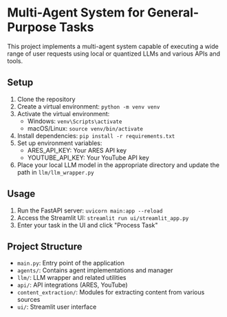 # Multi-Agent System for General-Purpose Tasks

This project implements a multi-agent system capable of executing a wide range of user requests using local or quantized LLMs and various APIs and tools.

## Setup

1. Clone the repository
2. Create a virtual environment: `python -m venv venv`
3. Activate the virtual environment:
   - Windows: `venv\Scripts\activate`
   - macOS/Linux: `source venv/bin/activate`
4. Install dependencies: `pip install -r requirements.txt`
5. Set up environment variables:
   - ARES_API_KEY: Your ARES API key
   - YOUTUBE_API_KEY: Your YouTube API key
6. Place your local LLM model in the appropriate directory and update the path in `llm/llm_wrapper.py`

## Usage

1. Run the FastAPI server: `uvicorn main:app --reload`
2. Access the Streamlit UI: `streamlit run ui/streamlit_app.py`
3. Enter your task in the UI and click "Process Task"

## Project Structure

- `main.py`: Entry point of the application
- `agents/`: Contains agent implementations and manager
- `llm/`: LLM wrapper and related utilities
- `api/`: API integrations (ARES, YouTube)
- `content_extraction/`: Modules for extracting content from various sources
- `ui/`: Streamlit user interface
